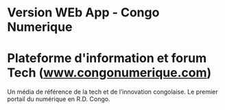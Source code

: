 # Version WEb App - Congo Numerique 
# Plateforme d'information et forum Tech (www.congonumerique.com)

Un média de référence de la tech et de l’innovation congolaise. Le premier portail du numérique en R.D. Congo.
